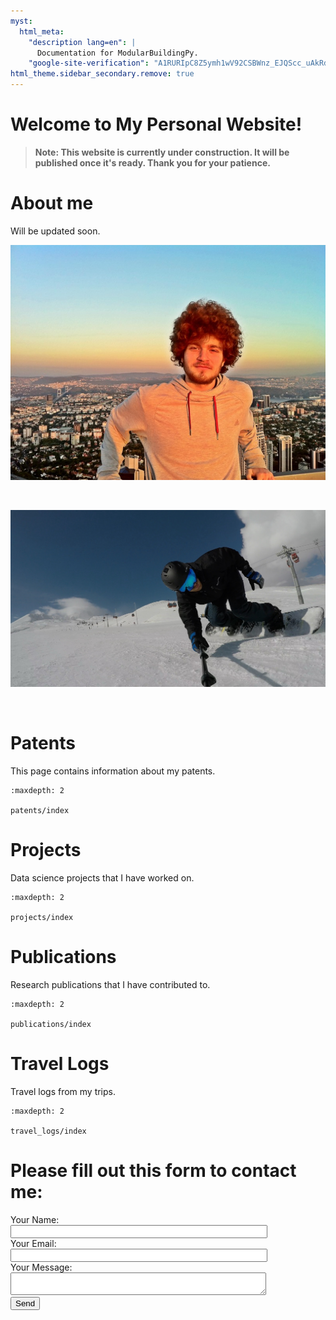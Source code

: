 ```yaml
---
myst:
  html_meta:
    "description lang=en": |
      Documentation for ModularBuildingPy.
    "google-site-verification": "A1RURIpC8Z5ymh1wV92CSBWnz_EJQScc_uAkRdHePwc"
html_theme.sidebar_secondary.remove: true
---
```



# Welcome to My Personal Website!

> **Note: This website is currently under construction. It will be published once it's ready. Thank you for your patience.**


# About me 
Will be updated soon.

<p align="center">
<img src="./_static/me1.JPG" alt="Image 1" width="750"/>
</p>
<br>

<p align="center">
<img src="./_static/me2.JPG" alt="Image 2" width="750"/>
</p>
<br>

# Patents
This page contains information about my patents.

```{toctree}
:maxdepth: 2

patents/index
```

# Projects
Data science projects that I have worked on.

```{toctree}
:maxdepth: 2

projects/index
```

# Publications
Research publications that I have contributed to.

```{toctree}
:maxdepth: 2

publications/index
```

# Travel Logs
Travel logs from my trips.

```{toctree}
:maxdepth: 2

travel_logs/index
```

# Please fill out this form to contact me:

<p style="text-align: center;">
<form action="https://formspree.io/f/myyrzebr" method="POST" style="display: inline-block; width: 80%; min-width: 300px;">
    <label for="name">Your Name:</label><br>
    <input type="text" id="name" name="name" required style="width: 100%;"><br>
    <label for="email">Your Email:</label><br>
    <input type="email" id="email" name="_replyto" required style="width: 100%;"><br>
    <label for="message">Your Message:</label><br>
    <textarea id="message" name="message" required style="width: 100%;"></textarea><br>
    <input type="submit" value="Send">
</form>
</p>

